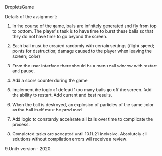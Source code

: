 DropletsGame

Details of the assignment:

1. In the course of the game, balls are infinitely generated and fly from top to bottom. The player's task is to have time to burst these balls so that they do not have time to go beyond the screen.

2. Each ball must be created randomly with certain settings (flight speed; points for destruction; damage caused to the player when leaving the screen; color)

3. From the user interface there should be a menu call window with restart and pause.

4. Add a score counter during the game

5. Implement the logic of defeat if too many balls go off the screen. Add the ability to restart. Add current and best results.

6. When the ball is destroyed, an explosion of particles of the same color as the ball itself must be produced.

7. Add logic to constantly accelerate all balls over time to complicate the process.

8. Completed tasks are accepted until 10.11.21 inclusive. Absolutely all solutions without compilation errors will receive a review.

9.Unity version - 2020.